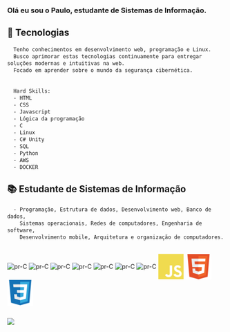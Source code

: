 ### Olá eu sou o Paulo, estudante de Sistemas de Informação.

## 🚀 Tecnologias
      
      Tenho conhecimentos em desenvolvimento web, programação e Linux. 
      Busco aprimorar estas tecnologias continuamente para entregar soluções modernas e intuitivas na web.
      Focado em aprender sobre o mundo da segurança cibernética.
      
      
      Hard Skills: 
      - HTML 
      - CSS
      - Javascript
      - Lógica da programação
      - C
      - Linux
      - C# Unity
      - SQL
      - Python
      - AWS
      - DOCKER

## 📚 Estudante de Sistemas de Informação
      - Programação, Estrutura de dados, Desenvolvimento web, Banco de dados, 
        Sistemas operacionais, Redes de computadores, Engenharia de software, 
        Desenvolvimento mobile, Arquitetura e organização de computadores.



<div style="display: inline_block"><br>
  <img align="center" alt="pr-C" height="60" width="60" src="https://cdn.jsdelivr.net/gh/devicons/devicon/icons/amazonwebservices/amazonwebservices-plain-wordmark.svg">   
  <img align="center" alt="pr-C" height="60" width="60" src="https://cdn.jsdelivr.net/gh/devicons/devicon/icons/docker/docker-original-wordmark.svg">   
  <img align="center" alt="pr-C" height="60" width="60" src="https://cdn.jsdelivr.net/gh/devicons/devicon/icons/python/python-original.svg">   
  <img align="center" alt="pr-C" height="60" width="60" src="https://cdn.jsdelivr.net/gh/devicons/devicon/icons/postgresql/postgresql-original.svg"> 
  <img align="center" alt="pr-C" height="60" width="60" src="https://cdn.jsdelivr.net/gh/devicons/devicon/icons/linux/linux-original.svg"> 
  <img align="center" alt="pr-C" height="60" width="60" src="https://cdn.jsdelivr.net/gh/devicons/devicon/icons/csharp/csharp-original.svg"> 
  <img align="center" alt="pr-C" height="60" width="60" src="https://cdn.jsdelivr.net/gh/devicons/devicon/icons/c/c-original.svg">    
  <img align="center" alt="pr-Js" height="60" width="60" src="https://raw.githubusercontent.com/devicons/devicon/master/icons/javascript/javascript-plain.svg">
  <img align="center" alt="pr-HTML" height="60" width="60" src="https://raw.githubusercontent.com/devicons/devicon/master/icons/html5/html5-original.svg">
  <img align="center" alt="pr-CSS" height="60" width="60" src="https://raw.githubusercontent.com/devicons/devicon/master/icons/css3/css3-original.svg">  

      
</div>

##

<div> 
 <a href="https://www.linkedin.com/in/paulovarrone/" target="_blank"><img src="https://img.shields.io/badge/-LinkedIn-%230077B5?style=for-the-badge&logo=linkedin&logoColor=white" target="_blank"></a> 
  
</div>
